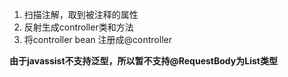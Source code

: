 1. 扫描注解，取到被注释的属性
2. 反射生成controller类和方法
3. 将controller bean 注册成@controller

**由于javassist不支持泛型，所以暂不支持@RequestBody为List<Object>类型**